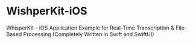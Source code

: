 # WishperKit-iOS
WhisperKit - iOS Application Example for Real-Time Transcription &amp; File-Based Processing (Completely Written in Swift and SwiftUI)
